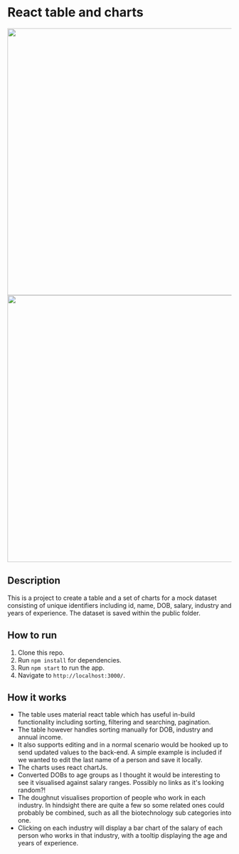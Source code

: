 # React table and charts
<img width="600" src="https://github.com/kerisic/react-table-charts/assets/71288920/20165090-cd9f-428b-95ca-7379359daa77">
<img width="600" src="https://github.com/kerisic/react-table-charts/assets/71288920/81d748a2-d4a9-4562-aa0a-6583e2047ccd">

## Description

This is a project to create a table and a set of charts for a mock dataset consisting of unique identifiers including id, name, DOB, salary, industry and years of experience. The dataset is saved within the public folder.

## How to run
1. Clone this repo.
3. Run `npm install` for dependencies.
4. Run `npm start` to run the app.
5. Navigate to `http://localhost:3000/`.

## How it works
* The table uses material react table which has useful in-build functionality including sorting, filtering and searching, pagination.
* The table however handles sorting manually for DOB, industry and annual income.
* It also supports editing and in a normal scenario would be hooked up to send updated values to the back-end. A simple example is included if we wanted to edit the last name of a person and save it locally.
* The charts uses react chartJs.
* Converted DOBs to age groups as I thought it would be interesting to see it visualised against salary ranges. Possibly no links as it's looking random?!
* The doughnut visualises proportion of people who work in each industry. In hindsight there are quite a few so some related ones could probably be combined, such as all the biotechnology sub categories into one.
* Clicking on each industry will display a bar chart of the salary of each person who works in that industry, with a tooltip displaying the age and years of experience.

